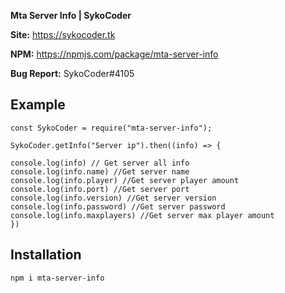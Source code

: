 
**Mta Server Info | SykoCoder**

**Site:** https://sykocoder.tk

**NPM:** https://npmjs.com/package/mta-server-info

**Bug Report:** SykoCoder#4105

## Example

```
const SykoCoder = require("mta-server-info");

SykoCoder.getInfo("Server ip").then((info) => {

console.log(info) // Get server all info
console.log(info.name) //Get server name
console.log(info.player) //Get server player amount
console.log(info.port) //Get server port
console.log(info.version) //Get server version
console.log(info.password) //Get server password
console.log(info.maxplayers) //Get server max player amount
})
 ```

 ## Installation

```
npm i mta-server-info
```
